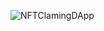 ![NFTClamingDApp](https://github.com/user-attachments/assets/9b414f20-7f5c-4674-b5b4-a19c64c81cd5)

